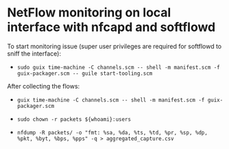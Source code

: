 # NetFlow monitoring on local interface with nfcapd and softflowd

To start monitoring issue (super user privileges are required for softflowd to sniff the interface):

- `sudo guix time-machine -C channels.scm -- shell -m manifest.scm -f guix-packager.scm -- guile start-tooling.scm`

After collecting the flows:

- `guix time-machine -C channels.scm -- shell -m manifest.scm -f guix-packager.scm`

- `sudo chown -r packets ${whoami}:users`
- `nfdump -R packets/ -o "fmt: %sa, %da, %ts, %td, %pr, %sp, %dp, %pkt, %byt, %bps, %pps" -q > aggregated_capture.csv`
